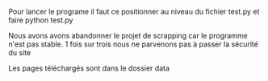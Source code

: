 Pour lancer le programe il faut ce positionner au niveau du fichier test.py et faire python test.py

Nous avons avons abandonner le projet de scrapping car le programme n'est pas stable. 1 fois sur trois nous ne parvenons pas à passer la sécurité du site

Les pages téléchargés sont dans le dossier data